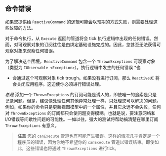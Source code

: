## 命令错误

如果您提供给 `ReactiveCommand` 的逻辑可能会以预期的方式失败，则需要处理这些故障的方法。

对于命令执行，从 `Execute` 返回的管道将会 tick 执行逻辑中出现的任何错误。然而，对可观察对象的订阅往往是由绑定基础设施完成的。因此，您甚至无法获得可观察对象来观察任何错误。

为了解决这个困境，`ReactiveCommand` 包含一个 `ThrownExceptions` 可观察对象（类型为 `IObservable <Exception>`）。执行逻辑中发生的任何错误 *也
* 会通过这个可观察对象 tick trough。如果没有进行订阅，那么 `ReactiveUI` 将会关闭应用程序。这迫使你必须进行错误处理。

 *总是* 添加一个 `ThrownExceptions` 的订阅可能是诱人的，即使唯一的追索是只是记录问题。但是，建议像处理任何其他异常处理一样，只处理您可以解决的问题。例如，如果你的命令只是更新视图模型中的一个属性，并且它永远不会失败，任何对 `ThrownExceptions` 的订阅都只会使问题变得模糊。也就是说，要注意网络和I/O错误等间歇性问题的可能性。一如以往，强大的测试将帮助搞清楚在哪里订阅 `ThrownExceptions` 有意义。

>**注意** 您的 `canExecute` 管道也有可能产生错误。这样的情况几乎肯定是一个程序员的错误，因为你绝不希望你的 `canExecute` 管道以错误结束。即使如此，这些错误也将通过 `ThrownExceptions` 进行tick。